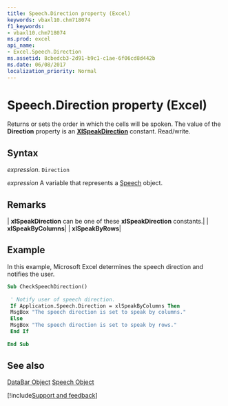 ```yaml
---
title: Speech.Direction property (Excel)
keywords: vbaxl10.chm718074
f1_keywords:
- vbaxl10.chm718074
ms.prod: excel
api_name:
- Excel.Speech.Direction
ms.assetid: 8cbedcb3-2d91-b9c1-c1ae-6f06cd8d442b
ms.date: 06/08/2017
localization_priority: Normal
---
```



# Speech.Direction property (Excel)

Returns or sets the order in which the cells will be spoken. The value of the  **Direction** property is an **[XlSpeakDirection](Excel.XlSpeakDirection.md)** constant. Read/write.


## Syntax

_expression_. `Direction`

_expression_ A variable that represents a [Speech](Excel.Speech.md) object.


## Remarks





| **xlSpeakDirection** can be one of these **xlSpeakDirection** constants.|
| **xlSpeakByColumns**|
| **xlSpeakByRows**|

## Example

In this example, Microsoft Excel determines the speech direction and notifies the user.


```vb
Sub CheckSpeechDirection() 
 
 ' Notify user of speech direction. 
 If Application.Speech.Direction = xlSpeakByColumns Then 
 MsgBox "The speech direction is set to speak by columns." 
 Else 
 MsgBox "The speech direction is set to speak by rows." 
 End If 
 
End Sub
```


## See also


[DataBar Object](Excel.DataBar.md)
[Speech Object](Excel.Speech.md)

[!include[Support and feedback](~/includes/feedback-boilerplate.md)]
